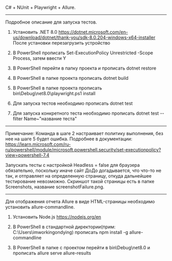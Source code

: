 C# + NUnit + Playwright + Allure.

---------------------------------------
Подробное описание для запуска тестов.

1. Установить .NET 8.0
https://dotnet.microsoft.com/en-us/download/dotnet/thank-you/sdk-8.0.204-windows-x64-installer
После установки перезагрузить устройство

2. В PowerShell прописать Set-ExecutionPolicy Unrestricted -Scope Process, затем ввести Y

3. В PowerShell перейти в папку проекта и прописать dotnet restore

4. В PowerShell в папке проекта прописать dotnet build

5. В PowerShell в папке проекта прописать bin\Debug\net8.0\playwright.ps1 install

6. Для запуска тестов необходимо прописать dotnet test

7. Для запуска конкретного теста необходимо прописать dotnet test --filter Name~"название теста"

---------------------------------------
Примечание: 
Команда в шаге 2 настраивает политику выполнения, без нее на шаге 5 будет ошибка.
Подробнее в документации: https://learn.microsoft.com/ru-ru/powershell/module/microsoft.powershell.security/set-executionpolicy?view=powershell-7.4

Запускать тесты с настройкой Headless = false для браузера обязательно, поскольку иначе сайт ДоДо догадывается, что что-то не так, и отправляет на определенную страницу, откуда дальнейшее тестирование невозможно.
Скриншот такой страницы есть в папке Screenshots, название screenshotFailure.png.

---------------------------------------
Для отображения отчета Allure в виде HTML-страницы необходимо установить allure-commandline.

1. Установить Node.js
https://nodejs.org/en

2. В PowerShell в стандартной директории(прим: C:\Users\imworkingondying) прописать npm install -g allure-commandline

3. В PowerShell в папке с проектом перейти в bin\Debug\net8.0 и прописать allure serve allure-results
